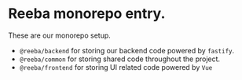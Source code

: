 # Reeba monorepo entry.
These are our monorepo setup.

- `@reeba/backend` for storing our backend code powered by `fastify`.
- `@reeba/common` for storing shared code throughout the project.
- `@reeba/frontend` for storing UI related code powered by `Vue`
